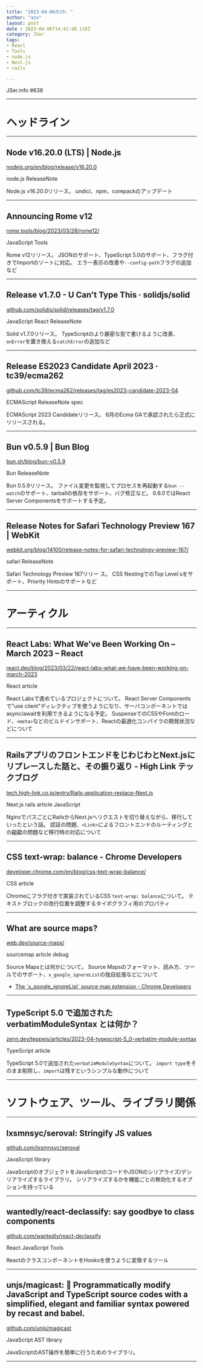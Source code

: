 ```yaml
---
title: "2023-04-06のJS: "
author: "azu"
layout: post
date : 2023-04-06T14:41:48.118Z
category: JSer
tags:
- React
- Tools
- node.js
- Next.js
- rails

---
```


JSer.info #638

----

<h1 class="site-genre">ヘッドライン</h1>

----

## Node v16.20.0 (LTS) | Node.js
[nodejs.org/en/blog/release/v16.20.0](https://nodejs.org/en/blog/release/v16.20.0 "Node v16.20.0 (LTS) | Node.js")
<p class="jser-tags jser-tag-icon"><span class="jser-tag">node.js</span> <span class="jser-tag">ReleaseNote</span></p>

Node.js v16.20.0リリース。
undici、npm、corepackのアップデート


----

## Announcing Rome v12
[rome.tools/blog/2023/03/28/rome12/](https://rome.tools/blog/2023/03/28/rome12/ "Announcing Rome v12")
<p class="jser-tags jser-tag-icon"><span class="jser-tag">JavaScript</span> <span class="jser-tag">Tools</span></p>

Rome v12リリース。
JSONのサポート、TypeScript 5.0のサポート、フラグ付きでImportのソートに対応。
エラー表示の改善や`--config-path`フラグの追加など


----

## Release v1.7.0 - U Can&#039;t Type This · solidjs/solid
[github.com/solidjs/solid/releases/tag/v1.7.0](https://github.com/solidjs/solid/releases/tag/v1.7.0 "Release v1.7.0 - U Can&#039;t Type This · solidjs/solid")
<p class="jser-tags jser-tag-icon"><span class="jser-tag">JavaScript</span> <span class="jser-tag">React</span> <span class="jser-tag">ReleaseNote</span></p>

Solid v1.7.0リリース。
TypeScriptのより厳密な型で書けるように改善、`onError`を置き換える`catchError`の追加など


----

## Release ES2023 Candidate April 2023 · tc39/ecma262
[github.com/tc39/ecma262/releases/tag/es2023-candidate-2023-04](https://github.com/tc39/ecma262/releases/tag/es2023-candidate-2023-04 "Release ES2023 Candidate April 2023 · tc39/ecma262")
<p class="jser-tags jser-tag-icon"><span class="jser-tag">ECMAScript</span> <span class="jser-tag">ReleaseNote</span> <span class="jser-tag">spec</span></p>

ECMAScript 2023 Candidateリリース。
6月のEcma GAで承認されたら正式にリリースされる。


----

## Bun v0.5.9 | Bun Blog
[bun.sh/blog/bun-v0.5.9](https://bun.sh/blog/bun-v0.5.9 "Bun v0.5.9 | Bun Blog")
<p class="jser-tags jser-tag-icon"><span class="jser-tag">Bun</span> <span class="jser-tag">ReleaseNote</span></p>

Bun 0.5.9リリース。
ファイル変更を監視してプロセスを再起動する`bun --watch`のサポート、tarballの依存をサポート、バグ修正など。
0.6.0ではReact Server Componentsをサポートする予定。


----

## Release Notes for Safari Technology Preview 167 | WebKit
[webkit.org/blog/14100/release-notes-for-safari-technology-preview-167/](https://webkit.org/blog/14100/release-notes-for-safari-technology-preview-167/ "Release Notes for Safari Technology Preview 167 | WebKit")
<p class="jser-tags jser-tag-icon"><span class="jser-tag">safari</span> <span class="jser-tag">ReleaseNote</span></p>

Safari Technology Preview 167リリー
ス。
CSS NestingでのTop Level `&`をサポート、Priority Hintsのサポートなど


----
<h1 class="site-genre">アーティクル</h1>

----

## React Labs: What We&#039;ve Been Working On – March 2023 – React
[react.dev/blog/2023/03/22/react-labs-what-we-have-been-working-on-march-2023](https://react.dev/blog/2023/03/22/react-labs-what-we-have-been-working-on-march-2023 "React Labs: What We&#039;ve Been Working On – March 2023 – React")
<p class="jser-tags jser-tag-icon"><span class="jser-tag">React</span> <span class="jser-tag">article</span></p>

React Labsで進めているプロジェクトについて。
React Server Componentsで"use client"ディレクティブを使うようになり、サーバコンポーネントではasync/awaitを利用できるようになる予定。
SuspenseでのCSSやFontのロード、`<meta>`などのビルドインサポート、Reactの最適化コンパイラの開発状況などについて


----

## RailsアプリのフロントエンドをじわじわとNext.jsにリプレースした話と、その振り返り - High Link テックブログ
[tech.high-link.co.jp/entry/Rails-application-replace-Next.js](https://tech.high-link.co.jp/entry/Rails-application-replace-Next.js "RailsアプリのフロントエンドをじわじわとNext.jsにリプレースした話と、その振り返り - High Link テックブログ")
<p class="jser-tags jser-tag-icon"><span class="jser-tag">Next.js</span> <span class="jser-tag">rails</span> <span class="jser-tag">article</span> <span class="jser-tag">JavaScript</span></p>

NginxでパスごとにRailsからNext.jsへリクエストを切り替えながら、移行していったという話。
認証の問題、`<Link>`によるフロントエンドのルーティングとの齟齬の問題など移行時の対応について


----

## CSS text-wrap: balance - Chrome Developers
[developer.chrome.com/en/blog/css-text-wrap-balance/](https://developer.chrome.com/en/blog/css-text-wrap-balance/ "CSS text-wrap: balance - Chrome Developers")
<p class="jser-tags jser-tag-icon"><span class="jser-tag">CSS</span> <span class="jser-tag">article</span></p>

Chromeにフラグ付きで実装されているCSS `text-wrap: balance`について。
テキストブロックの改行位置を調整するタイポグラフィ用のプロパティ


----

## What are source maps?
[web.dev/source-maps/](https://web.dev/source-maps/ "What are source maps?")
<p class="jser-tags jser-tag-icon"><span class="jser-tag">sourcemap</span> <span class="jser-tag">article</span> <span class="jser-tag">debug</span></p>

Source Mapsとは何かについて。
Source Mapsのフォーマット、読み方、ツールでのサポート、`x_google_ignoreList`の独自拡張などについて

- [The \`x\_google\_ignoreList\` source map extension - Chrome Developers](https://developer.chrome.com/en/articles/x-google-ignore-list/ "The \&#x60;x\_google\_ignoreList\&#x60; source map extension - Chrome Developers")

----

## TypeScript 5.0 で追加された verbatimModuleSyntax とは何か？
[zenn.dev/teppeis/articles/2023-04-typescript-5\_0-verbatim-module-syntax](https://zenn.dev/teppeis/articles/2023-04-typescript-5_0-verbatim-module-syntax "TypeScript 5.0 で追加された verbatimModuleSyntax とは何か？")
<p class="jser-tags jser-tag-icon"><span class="jser-tag">TypeScript</span> <span class="jser-tag">article</span></p>

TypeScript 5.0で追加された`verbatimModuleSyntax`について。
`import type`をそのまま削除し、`import`は残すというシンプルな動作について


----
<h1 class="site-genre">ソフトウェア、ツール、ライブラリ関係</h1>

----

## lxsmnsyc/seroval: Stringify JS values
[github.com/lxsmnsyc/seroval](https://github.com/lxsmnsyc/seroval "lxsmnsyc/seroval: Stringify JS values")
<p class="jser-tags jser-tag-icon"><span class="jser-tag">JavaScript</span> <span class="jser-tag">library</span></p>

JavaScriptのオブジェクトをJavaScriptのコードやJSONのシリアライズ/デシリアライズするライブラリ。
シリアライズするかを機能ごとの無効化するオプションを持っている


----

## wantedly/react-declassify: say goodbye to class components
[github.com/wantedly/react-declassify](https://github.com/wantedly/react-declassify "wantedly/react-declassify: say goodbye to class components")
<p class="jser-tags jser-tag-icon"><span class="jser-tag">React</span> <span class="jser-tag">JavaScript</span> <span class="jser-tag">Tools</span></p>

ReactのクラスコンポーネントをHooksを使うように変換するツール


----

## unjs/magicast: 🧀 Programmatically modify JavaScript and TypeScript source codes with a simplified, elegant and familiar syntax powered by recast and babel.
[github.com/unjs/magicast](https://github.com/unjs/magicast "unjs/magicast: 🧀 Programmatically modify JavaScript and TypeScript source codes with a simplified, elegant and familiar syntax powered by recast and babel.")
<p class="jser-tags jser-tag-icon"><span class="jser-tag">JavaScript</span> <span class="jser-tag">AST</span> <span class="jser-tag">library</span></p>

JavaScriptのAST操作を簡単に行うためのライブラリ。


----
